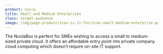 ```yaml
---
product: nuvla
title: Small and Medium Enterprises
class: target-audience
image: /img/page-product/icon-is-it-for/icon-small-medium-enterprise.png
---
```

The NuvlaBox is perfect for SMEs wishing to access a small to medium-sized private cloud. It offers an affordable entry point into private company cloud computing which doesn’t require on-site IT support.
